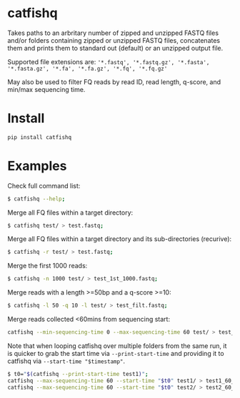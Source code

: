 # catfishq
Takes paths to an arbritary number of zipped and unzipped FASTQ files and/or folders containing zipped or unzipped FASTQ files, concatenates them and prints them to standard out (default) or an unzipped output file.

Supported file extensions are: `'*.fastq', '*.fastq.gz', '*.fasta', '*.fasta.gz', '*.fa', '*.fa.gz', '*.fq', '*.fq.gz'`

May also be used to filter FQ reads by read ID, read length, q-score, and min/max sequencing time.


# Install
``` bash
pip install catfishq
```

# Examples

Check full command list:

```bash
$ catfishq --help;
```

Merge all FQ files within a target directory:

```bash
$ catfishq test/ > test.fastq;
```

Merge all FQ files within a target directory and its sub-directories (recurive):

```bash
$ catfishq -r test/ > test.fastq;
```

Merge the first 1000 reads:

```bash
$ catfishq -n 1000 test/ > test_1st_1000.fastq;
```

Merge reads with a length >=50bp and a q-score >=10:
```bash
$ catfishq -l 50 -q 10 -l test/ > test_filt.fastq;
```

Merge reads collected <60mins from sequencing start:

```bash
catfishq --min-sequencing-time 0 --max-sequencing-time 60 test/ > test_60_min.fastq;  #merge reads
```

Note that when looping catfishq over multiple folders from the same run, it is quicker to grab the start time via `--print-start-time` and providing it to catfishq via `--start-time "$timestamp"`.

```bash
$ t0="$(catfishq --print-start-time test1)";
catfishq --max-sequencing-time 60 --start-time "$t0" test1/ > test1_60_min.fastq;
catfishq --max-sequencing-time 60 --start-time "$t0" test2/ > test2_60_min.fastq;
```
